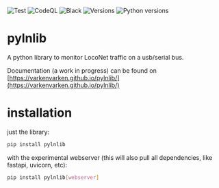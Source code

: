 ![Test](https://github.com/varkenvarken/pylnlib/actions/workflows/test.yml/badge.svg)
![CodeQL](https://github.com/varkenvarken/pylnlib/actions/workflows/codeql-analysis.yml/badge.svg)
![Black](https://github.com/varkenvarken/pylnlib/actions/workflows/black.yml/badge.svg)
![Versions](https://img.shields.io/pypi/v/pylnlib)
![Python versions](https://img.shields.io/pypi/pyversions/pylnlib)

# pylnlib
A python library to monitor LocoNet traffic on a usb/serial bus.

Documentation (a work in progress) can be found on [https://varkenvarken.github.io/pylnlib/](https://varkenvarken.github.io/pylnlib/)

# installation

just the library:

```bash
pip install pylnlib
```

with the experimental webserver (this will also pull all dependencies, like fastapi, uvicorn, etc):

```bash
pip install pylnlib[webserver]
```
